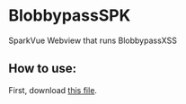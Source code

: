 # BlobbypassSPK
SparkVue Webview that runs BlobbypassXSS

## How to use:
First, download [this file](tinyurl.com/BIobbypassSPK-2).
